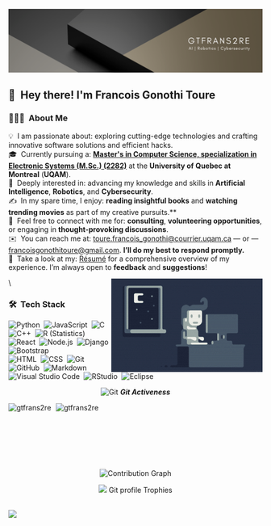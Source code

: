 ![Francois Gonothi Toure Banner](https://github.com/gtfrans2re/gtfrans2re/blob/351f79caa1edadf7c7953a792599d6d0507f51f9/linkedin_gtfrans2re.png)

## 👋 &nbsp;Hey there! I'm Francois Gonothi Toure

### 👨🏻‍💻 &nbsp;About Me

💡 &nbsp;I am passionate about: exploring cutting-edge technologies and crafting innovative software solutions and efficient hacks.\
🎓 &nbsp;Currently pursuing a: **[Master's in Computer Science, specialization in Electronic Systems (M.Sc.) (2282)](https://etudier.uqam.ca/programme?code=2283)** at the **University of Quebec at Montreal** (**UQAM**).\
🌱 &nbsp;Deeply interested in: advancing my knowledge and skills in **Artificial Intelligence**, **Robotics**, and **Cybersecurity**.\
✍️ &nbsp;In my spare time, I enjoy: **reading insightful books** and **watching trending movies** as part of my creative pursuits.**\
💬 &nbsp;Feel free to connect with me for: **consulting**, **volunteering opportunities**, or engaging in **thought-provoking discussions**.\
✉️ &nbsp;You can reach me at: [toure.francois_gonothi@courrier.uqam.ca](mailto:toure.francois_gonothi@courrier.uqam.ca) — or — [francoisgonothitoure@gmail.com](mailto:francoisgonothitoure@gmail.com). **I’ll do my best to respond promptly.**\
📄 &nbsp;Take a look at my: [Résumé](https://github.com/gtfrans2re/gtfrans2re/blob/615e928bd9e66db35f93834dfe0a03c83c988fce/gtfrans2re_resume.pdf) for a comprehensive overview of my experience. I’m always open to **feedback** and **suggestions**!

<img alt="Night Coding" src="https://raw.githubusercontent.com/AVS1508/AVS1508/master/assets/Night-Coding.gif" align="right"/> \

### 🛠 &nbsp;Tech Stack

![Python](https://img.shields.io/badge/-Python-05122A?style=flat&logo=python)&nbsp;
![JavaScript](https://img.shields.io/badge/-JavaScript-05122A?style=flat&logo=javascript)&nbsp;
![C](https://img.shields.io/badge/-C-05122A?style=flat&logo=C&logoColor=A8B9CC)&nbsp;
![C++](https://img.shields.io/badge/-C++-05122A?style=flat&logo=C%2B%2B&logoColor=00599C)&nbsp;
![R (Statistics)](https://img.shields.io/badge/-R-05122A?style=flat&logo=R&logoColor=276DC3)\
![React](https://img.shields.io/badge/-React-05122A?style=flat&logo=react)&nbsp;
![Node.js](https://img.shields.io/badge/-Node.js-05122A?style=flat&logo=node.js)&nbsp;
![Django](https://img.shields.io/badge/-Django-05122A?style=flat&logo=django&logoColor=092E20)&nbsp;
![Bootstrap](https://img.shields.io/badge/-Bootstrap-05122A?style=flat&logo=bootstrap&logoColor=563D7C)\
![HTML](https://img.shields.io/badge/-HTML-05122A?style=flat&logo=HTML5)&nbsp;
![CSS](https://img.shields.io/badge/-CSS-05122A?style=flat&logo=CSS3&logoColor=1572B6)&nbsp;
![Git](https://img.shields.io/badge/-Git-05122A?style=flat&logo=git)&nbsp;
![GitHub](https://img.shields.io/badge/-GitHub-05122A?style=flat&logo=github)&nbsp;
![Markdown](https://img.shields.io/badge/-Markdown-05122A?style=flat&logo=markdown)\
![Visual Studio Code](https://img.shields.io/badge/-Visual%20Studio%20Code-05122A?style=flat&logo=visual-studio-code&logoColor=007ACC)&nbsp;
![RStudio](https://img.shields.io/badge/-RStudio-05122A?style=flat&logo=rstudio)&nbsp;
![Eclipse](https://img.shields.io/badge/-Eclipse-05122A?style=flat&logo=eclipse-ide&logoColor=2C2255)

<p align="center">
 <img src="https://media.giphy.com/media/W5eoZHPpUx9sapR0eu/giphy.gif" width="30px" alt="Git"/>&nbsp;<i><b>Git Activeness</b></i>
</p>

<p><img align="left" src="https://github-readme-stats.vercel.app/api/top-langs?username=gtfrans2re&show_icons=true&locale=en&layout=compact&langs_count=10&theme=chartreuse-dark&count_private=true" alt="gtfrans2re" /></p>
<p>&nbsp;<img align="right" src="https://github-readme-stats.vercel.app/api?username=gtfrans2re&show_icons=true&locale=en&theme=chartreuse-dark&include_all_commits=true" alt="gtfrans2re" width="410" /></p>
<br><br><br><br><br>

<p align="center">
  <img src="https://github-readme-activity-graph.vercel.app/graph?username=gtfrans2re&theme=chartreuse-dark&hide_border=true" alt="Contribution Graph" />
</p>

<p align="center"><img src="https://media.giphy.com/media/QaMcXSekUWx7aogAUr/giphy.gif" width="30" />&nbsp;Git profile Trophies</p><br>
<img src="https://github-profile-trophy.vercel.app/?username=gtfrans2re&theme=juicyfresh&no-bg=true&count_private=true" />


